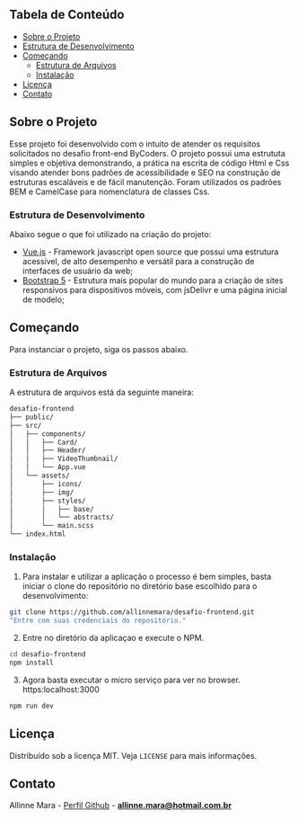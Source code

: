 ## Tabela de Conteúdo

- [Sobre o Projeto](#sobre-o-projeto)
- [Estrutura de Desenvolvimento](#estrutura-de-desenvolvimento)
- [Começando](#come%C3%A7ando)
  - [Estrutura de Arquivos](#estrutura-de-arquivos)
  - [Instalação](#instala%C3%A7%C3%A3o)
- [Licença](#licen%C3%A7a)
- [Contato](#contato)

## Sobre o Projeto

Esse projeto foi desenvolvido com o intuito de atender os requisitos solicitados no desafio front-end ByCoders. O projeto possui uma estrututa simples e objetiva demonstrando, a prática na escrita de código Html e Css visando atender bons padrões de acessibilidade e SEO na construção de estruturas escaláveis e de fácil manutenção. Foram utilizados os padrões BEM e CamelCase para nomenclatura de classes Css.

### Estrutura de Desenvolvimento

Abaixo segue o que foi utilizado na criação do projeto:

- [Vue.js](https://vuejs.org/) - Framework javascript open source que possui uma estrutura acessível, de alto desempenho e versátil para a construção de interfaces de usuário da web;
- [Bootstrap 5](https://getbootstrap.com/docs/5.0/getting-started/introduction/) - Estrutura mais popular do mundo para a criação de sites responsivos para dispositivos móveis, com jsDelivr e uma página inicial de modelo;

## Começando

Para instanciar o projeto, siga os passos abaixo.

### Estrutura de Arquivos

A estrutura de arquivos está da seguinte maneira:

```bash
desafio-frontend
├── public/
├── src/
│   ├── components/
│   │   ├── Card/
│   │   ├── Header/
│   │   ├── VideoThumbnail/
│   │   └── App.vue
│   └── assets/
│       ├── icons/
│       ├── img/
│       ├── styles/
│       │   ├── base/
│       │   └── abstracts/
│       └── main.scss
└── index.html

```

### Instalação

1. Para instalar e utilizar a aplicação o processo é bem simples, basta iniciar o clone do repositório no diretório base escolhido para o desenvolvimento:
```sh
git clone https://github.com/allinnemara/desafio-frontend.git
"Entre com suas credenciais do repositório."
```

2. Entre no diretório da aplicaçao e execute o NPM.

```sh
cd desafio-frontend
npm install
```

3. Agora basta executar o micro serviço para ver no browser. https:localhost:3000

```sh
npm run dev
```

## Licença

Distribuído sob a licença MIT. Veja `LICENSE` para mais informações.

## Contato

Allinne Mara - [Perfil Github](https://github.com/allinnemara) - **allinne.mara@hotmail.com.br**
